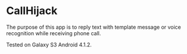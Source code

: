 CallHijack
==========

The purpose of this app is to reply text with template message or voice recognition while receiving phone call.

Tested on Galaxy S3 Android 4.1.2.
